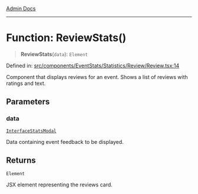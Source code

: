 [Admin Docs](/)

***

# Function: ReviewStats()

> **ReviewStats**(`data`): `Element`

Defined in: [src/components/EventStats/Statistics/Review/Review.tsx:14](https://github.com/PalisadoesFoundation/talawa-admin/blob/main/src/components/EventStats/Statistics/Review/Review.tsx#L14)

Component that displays reviews for an event.
Shows a list of reviews with ratings and text.

## Parameters

### data

[`InterfaceStatsModal`](../../../../../../types/Event/interface/interfaces/InterfaceStatsModal.md)

Data containing event feedback to be displayed.

## Returns

`Element`

JSX element representing the reviews card.
